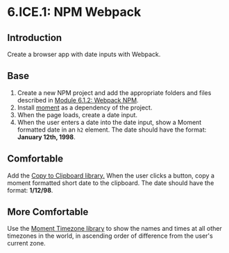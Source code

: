 # 6.ICE.1: NPM Webpack

## Introduction

Create a browser app with date inputs with Webpack.

## Base

1. Create a new NPM project and add the appropriate folders and files described in [Module 6.1.2: Webpack NPM](../6.1-webpack/6.1.2-webpack-with-npm-modules.md#initialise-project-folder).
2. Install [moment](https://www.npmjs.com/package/moment) as a dependency of the project.
3. When the page loads, create a date input.
4. When the user enters a date into the date input, show a Moment formatted date in an `h2` element. The date should have the format: **January 12th, 1998**.

## Comfortable

Add the [Copy to Clipboard library.](https://www.npmjs.com/package/copy-to-clipboard) When the user clicks a button, copy a moment formatted short date to the clipboard. The date should have the format: **1/12/98**.

## More Comfortable

Use the [Moment Timezone library](https://www.npmjs.com/package/moment-timezone) to show the names and times at all other timezones in the world, in ascending order of difference from the user's current zone.
